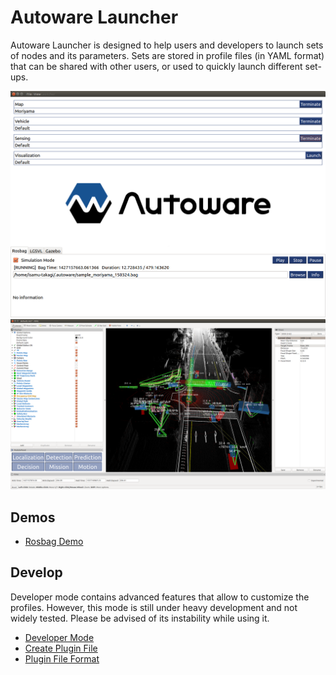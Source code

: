 # Autoware Launcher

Autoware Launcher is designed to help users and developers to launch sets of nodes and its parameters. Sets are stored in profile files (in YAML format) that can be shared with other users, or used to quickly launch different set-ups.

![autoware_launcher_1](./documents/demos/images/rosbag02.png)
![autoware_launcher_2](./documents/demos/images/rosbag05.png)

## Demos

* [Rosbag Demo](./documents/demos/rosbag.md)

## Develop

Developer mode contains advanced features that allow to customize the profiles. However, this mode is still under heavy development and not widely tested. Please be advised of its instability while using it.
* [Developer Mode](./documents/dev/devmode.md)
* [Create Plugin File](./documents/plugin/create.md)
* [Plugin File Format](./documents/plugin/format.md)
